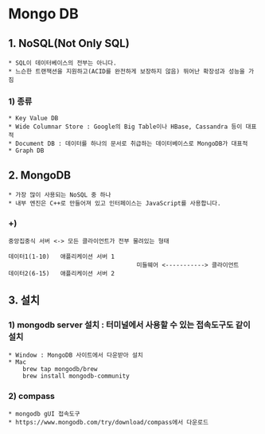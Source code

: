 # Mongo DB
## 1. NoSQL(Not Only SQL)  
    * SQL이 데이터베이스의 전부는 아니다.  
    * 느슨한 트랜잭션을 지원하고(ACID를 완전하게 보장하지 않음) 뛰어난 확장성과 성능을 가짐  

### 1) 종류  
    * Key Value DB  
    * Wide Columnar Store : Google의 Big Table이나 HBase, Cassandra 등이 대표적  
    * Document DB : 데이터를 하나의 문서로 취급하는 데이터베이스로 MongoDB가 대표적  
    * Graph DB  

## 2. MongoDB  
    * 가장 많이 사용되는 NoSQL 중 하나  
    * 내부 엔진은 C++로 만들어져 있고 인터페이스는 JavaScript를 사용합니다.  

### +) 
    중앙집중식 서버 <-> 모든 클라이언트가 전부 물려있는 형태  

    데이터1(1-10)   애플리케이션 서버 1  
                                        미들웨어 <-----------> 클라이언트  
    데이터2(6-15)   애플리케이션 서버 2  

## 3. 설치
### 1) mongodb server 설치 : 터미널에서 사용할 수 있는 접속도구도 같이 설치  
    * Window : MongoDB 사이트에서 다운받아 설치
    * Mac
        brew tap mongodb/brew
        brew install mongodb-community  
### 2) compass  
    * mongodb gUI 접속도구  
    * https://www.mongodb.com/try/download/compass에서 다운로드  
